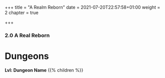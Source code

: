 +++
title = "A Realm Reborn"
date = 2021-07-20T22:57:58+01:00
weight = 2
chapter = true

+++

### 2.0 A Real Reborn

# Dungeons

**Lvl: Dungeon Name**
{{% children %}}